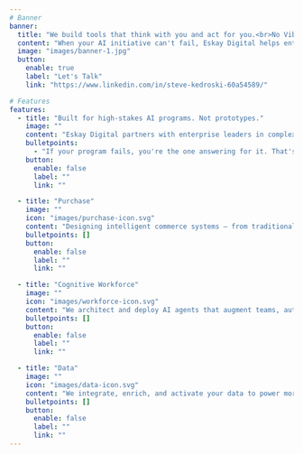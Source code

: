 ```yaml
---
# Banner
banner:
  title: "We build tools that think with you and act for you.<br>No Vibe Coding. No theater"
  content: "When your AI initiative can't fail, Eskay Digital helps enterprise leaders build agentic, human-AI systems that are intentional, operational, and built to deliver."
  image: "images/banner-1.jpg"
  button:
    enable: true
    label: "Let's Talk"
    link: "https://www.linkedin.com/in/steve-kedroski-60a54589/"

# Features
features:
  - title: "Built for high-stakes AI programs. Not prototypes."
    image: ""
    content: "Eskay Digital partners with enterprise leaders in complex B2B environments to deliver agentic AI systems that actually work. With deep experience leading large-scale initiatives, we understand what it takes to align teams, platforms, and politics inside real organizations. We don't just advise. We lead complex programs, align stakeholders, and ship what matters."
    bulletpoints:
      - "If your program fails, you're the one answering for it. That's why we focus on what's real, what's worth it — and what to avoid."
    button:
      enable: false
      label: ""
      link: ""

  - title: "Purchase"
    image: ""
    icon: "images/purchase-icon.svg"
    content: "Designing intelligent commerce systems — from traditional eCommerce to agent-driven shopping experiences. We help enterprises sell better with smarter tools."
    bulletpoints: []
    button:
      enable: false
      label: ""
      link: ""

  - title: "Cognitive Workforce"
    image: ""
    icon: "images/workforce-icon.svg"
    content: "We architect and deploy AI agents that augment teams, automate workflows, and extend your digital operations — all grounded in real enterprise use cases."
    bulletpoints: []
    button:
      enable: false
      label: ""
      link: ""

  - title: "Data"
    image: ""
    icon: "images/data-icon.svg"
    content: "We integrate, enrich, and activate your data to power more intelligent agents and decisions. Insight isn't enough — it has to drive action."
    bulletpoints: []
    button:
      enable: false
      label: ""
      link: ""
---
```

